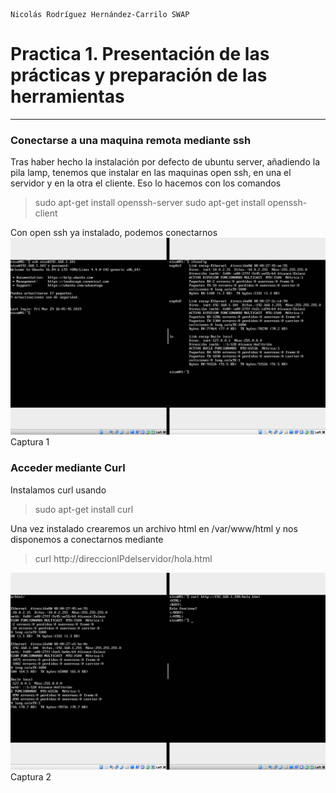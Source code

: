     Nicolás Rodríguez Hernández-Carrilo SWAP 
# Practica 1. Presentación de las prácticas y preparación de las herramientas
---
### Conectarse a una maquina remota mediante ssh
Tras haber hecho la instalación por defecto de ubuntu server, añadiendo la pila lamp, tenemos que instalar en las maquinas open ssh, en una el servidor y en la otra el cliente. Eso lo hacemos con los comandos
>sudo apt-get install openssh-server
sudo apt-get install openssh-client

Con open ssh ya instalado, podemos conectarnos
![Captura 1](https://github.com/nicolasrhc/SWAP/blob/master/Practica1/Imagenes/1.png)
Captura 1

### Acceder mediante Curl
Instalamos curl usando
> sudo apt-get install curl

Una vez instalado crearemos un archivo html en /var/www/html y nos disponemos a conectarnos mediante
> curl http://direccionIPdelservidor/hola.html

![Captura 2](https://github.com/nicolasrhc/SWAP/blob/master/Practica1/Imagenes/2.png)
Captura 2
